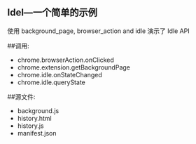 ﻿Idel—一个简单的示例
-------------------
使用 background_page, browser_action and idle
演示了 Idle API

##调用:
 - chrome.browserAction.onClicked
 - chrome.extension.getBackgroundPage
 - chrome.idle.onStateChanged
 - chrome.idle.queryState

##源文件:
 - background.js
 - history.html
 - history.js
 - manifest.json